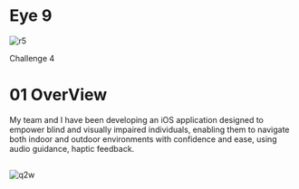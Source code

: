 # Eye 9
![r5](https://github.com/Olga039/eye9/assets/147190274/f2e16815-2c5a-4e46-9f6e-0e3c82d423d9)

Challenge 4

# 01 OverView

My team and I have been developing an iOS application designed to empower blind and visually impaired individuals, enabling them to navigate both indoor and outdoor environments with confidence and ease, using audio guidance, haptic feedback. 

##
![q2w](https://github.com/Olga039/eye9/assets/147190274/a89b8cfc-0dd8-44b2-b491-7772ca038638)
